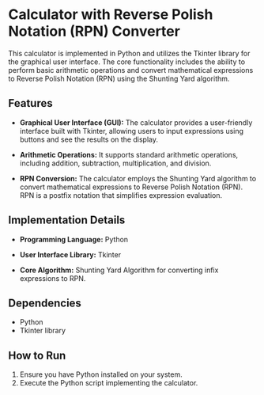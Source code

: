 # Calculator with Reverse Polish Notation (RPN) Converter

This calculator is implemented in Python and utilizes the Tkinter library for the graphical user interface. The core functionality includes the ability to perform basic arithmetic operations and convert mathematical expressions to Reverse Polish Notation (RPN) using the Shunting Yard algorithm.

## Features

- **Graphical User Interface (GUI):** The calculator provides a user-friendly interface built with Tkinter, allowing users to input expressions using buttons and see the results on the display.

- **Arithmetic Operations:** It supports standard arithmetic operations, including addition, subtraction, multiplication, and division.

- **RPN Conversion:** The calculator employs the Shunting Yard algorithm to convert mathematical expressions to Reverse Polish Notation (RPN). RPN is a postfix notation that simplifies expression evaluation.

## Implementation Details

- **Programming Language:** Python

- **User Interface Library:** Tkinter

- **Core Algorithm:** Shunting Yard Algorithm for converting infix expressions to RPN.

## Dependencies

- Python
- Tkinter library

## How to Run

1. Ensure you have Python installed on your system.
2. Execute the Python script implementing the calculator.


